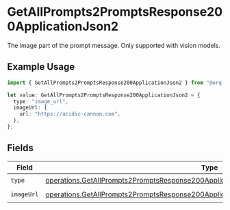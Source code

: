 # GetAllPrompts2PromptsResponse200ApplicationJson2

The image part of the prompt message. Only supported with vision models.

## Example Usage

```typescript
import { GetAllPrompts2PromptsResponse200ApplicationJson2 } from "@orq-ai/node/models/operations";

let value: GetAllPrompts2PromptsResponse200ApplicationJson2 = {
  type: "image_url",
  imageUrl: {
    url: "https://acidic-cannon.com",
  },
};
```

## Fields

| Field                                                                                                                                                                                                | Type                                                                                                                                                                                                 | Required                                                                                                                                                                                             | Description                                                                                                                                                                                          |
| ---------------------------------------------------------------------------------------------------------------------------------------------------------------------------------------------------- | ---------------------------------------------------------------------------------------------------------------------------------------------------------------------------------------------------- | ---------------------------------------------------------------------------------------------------------------------------------------------------------------------------------------------------- | ---------------------------------------------------------------------------------------------------------------------------------------------------------------------------------------------------- |
| `type`                                                                                                                                                                                               | [operations.GetAllPrompts2PromptsResponse200ApplicationJSONResponseBodyItems1VersionsType](../../models/operations/getallprompts2promptsresponse200applicationjsonresponsebodyitems1versionstype.md) | :heavy_check_mark:                                                                                                                                                                                   | N/A                                                                                                                                                                                                  |
| `imageUrl`                                                                                                                                                                                           | [operations.GetAllPrompts2PromptsResponse200ApplicationJSONImageUrl](../../models/operations/getallprompts2promptsresponse200applicationjsonimageurl.md)                                             | :heavy_check_mark:                                                                                                                                                                                   | N/A                                                                                                                                                                                                  |